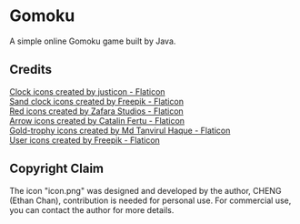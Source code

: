 # Gomoku
A simple online Gomoku game built by Java.

## Credits
<a href="https://www.flaticon.com/free-icons/clock" title="clock icons">Clock icons created by justicon - Flaticon</a><br>
<a href="https://www.flaticon.com/free-icons/sand-clock" title="sand clock icons">Sand clock icons created by Freepik - Flaticon</a><br>
<a href="https://www.flaticon.com/free-icons/red" title="red icons">Red icons created by Zafara Studios - Flaticon</a><br>
<a href="https://www.flaticon.com/free-icons/arrow" title="arrow icons">Arrow icons created by Catalin Fertu - Flaticon</a><br>
<a href="https://www.flaticon.com/free-icons/gold-trophy" title="gold-trophy icons">Gold-trophy icons created by Md Tanvirul Haque - Flaticon</a><br>
<a href="https://www.flaticon.com/free-icons/user" title="user icons">User icons created by Freepik - Flaticon</a><br>

## Copyright Claim
The icon "icon.png" was designed and developed by the author, CHENG (Ethan Chan), contribution is needed for personal use. For commercial use, you can contact the author for more details.

